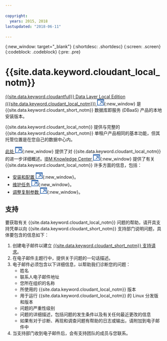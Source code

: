 ```yaml
---

copyright:
  years: 2015, 2018
lastupdated: "2018-06-11"

---
```


{:new_window: target="_blank"}
{:shortdesc: .shortdesc}
{:screen: .screen}
{:codeblock: .codeblock}
{:pre: .pre}

<!-- Acrolinx: 2017-03-16 -->

# {{site.data.keyword.cloudant_local_notm}}

[{{site.data.keyword.cloudantfull}} Data Layer Local Edition ({{site.data.keyword.cloudant_local_notm}}) ![外部链接图标](../images/launch-glyph.svg "外部链接图标")](https://www.ibm.com/support/knowledgecenter/SSTPQH_1.1.0/com.ibm.cloudant.local.doc/SSTPQH_1.1.0_welcome.html){:new_window} 是 {{site.data.keyword.cloudant_short_notm}} 数据库即服务 (DBaaS) 产品的本地安装版本。

{{site.data.keyword.cloudant_local_notm}} 提供与完整的 {{site.data.keyword.cloudant_short_notm}} 单租户产品相同的基本功能，但其托管位置是在您自己的数据中心内。

[此处 ![外部链接图标](../images/launch-glyph.svg "外部链接图标")](https://www.ibm.com/support/knowledgecenter/en/SSTPQH_1.1.0/com.ibm.cloudant.local.install.doc/topics/clinstall_cloudant_local_overview.html){:new_window} 提供了对 {{site.data.keyword.cloudant_local_notm}} 的进一步详细概述。[IBM Knowledge Center ![外部链接图标](../images/launch-glyph.svg "外部链接图标")](https://www.ibm.com/support/knowledgecenter/en/SSTPQH_1.1.0/com.ibm.cloudant.local.doc/SSTPQH_1.1.0_welcome.html){:new_window} 提供了有关 {{site.data.keyword.cloudant_local_notm}} 许多方面的信息，包括：

-   [安装和配置 ![外部链接图标](../images/launch-glyph.svg "外部链接图标")](https://www.ibm.com/support/knowledgecenter/en/SSTPQH_1.1.0/com.ibm.cloudant.local.install.doc/topics/clinstall_installing.html){:new_window}。
-   [维护任务 ![外部链接图标](../images/launch-glyph.svg "外部链接图标")](https://www.ibm.com/support/knowledgecenter/en/SSTPQH_1.1.0/com.ibm.cloudant.local.install.doc/topics/clinstall_maintenance_tasks_overview.html){:new_window}。
-   [调整复制参数 ![外部链接图标](../images/launch-glyph.svg "外部链接图标")](https://www.ibm.com/support/knowledgecenter/en/SSTPQH_1.1.0/com.ibm.cloudant.local.install.doc/topics/clinstall_tuning_parameters_replication_cases.html){:new_window}。

## 支持
要获取有关 {{site.data.keyword.cloudant_local_notm}} 问题的帮助，请开具支持凭单以向 {{site.data.keyword.cloudant_short_notm}} 支持部门说明问题，具体要包含的信息如下：

1. 创建电子邮件以建立 [{{site.data.keyword.cloudant_short_notm}} 支持请求](mailto:support@cloudant.com)。
2. 在电子邮件主题行中，提供关于问题的一句话描述。
3. 电子邮件必须包含以下详细信息，以帮助我们诊断您的问题：
    - 姓名
    - 联系人电子邮件地址
    - 您所在组织的名称
    - 所使用的 {{site.data.keyword.cloudant_local_notm}} 版本
    - 用于运行 {{site.data.keyword.cloudant_local_notm}} 的 Linux 分发版和版本
    - 问题的严重性级别
    - 问题的详细描述，包括问题的发生条件以及有关任何最近更改的信息
    - 如果有对于诊断、再现和调查问题有帮助的日志或输出，请附加到电子邮件中
4. 当支持部门收到电子邮件后，会有支持团队的成员与您联系。

